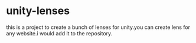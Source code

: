 unity-lenses
============

this is a project to create a bunch of lenses for unity.you can create lens for any website.i would add it to the repository.
